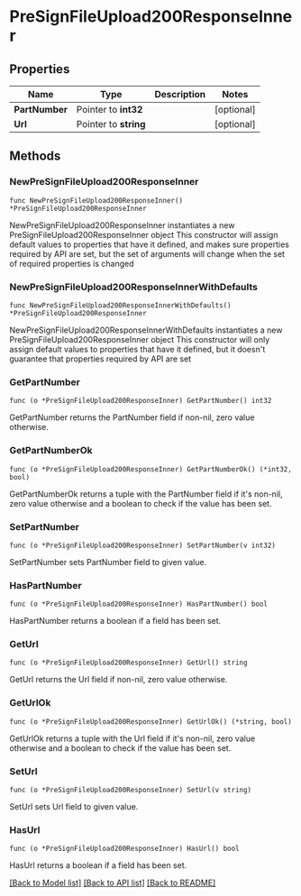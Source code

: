 # PreSignFileUpload200ResponseInner

## Properties

Name | Type | Description | Notes
------------ | ------------- | ------------- | -------------
**PartNumber** | Pointer to **int32** |  | [optional] 
**Url** | Pointer to **string** |  | [optional] 

## Methods

### NewPreSignFileUpload200ResponseInner

`func NewPreSignFileUpload200ResponseInner() *PreSignFileUpload200ResponseInner`

NewPreSignFileUpload200ResponseInner instantiates a new PreSignFileUpload200ResponseInner object
This constructor will assign default values to properties that have it defined,
and makes sure properties required by API are set, but the set of arguments
will change when the set of required properties is changed

### NewPreSignFileUpload200ResponseInnerWithDefaults

`func NewPreSignFileUpload200ResponseInnerWithDefaults() *PreSignFileUpload200ResponseInner`

NewPreSignFileUpload200ResponseInnerWithDefaults instantiates a new PreSignFileUpload200ResponseInner object
This constructor will only assign default values to properties that have it defined,
but it doesn't guarantee that properties required by API are set

### GetPartNumber

`func (o *PreSignFileUpload200ResponseInner) GetPartNumber() int32`

GetPartNumber returns the PartNumber field if non-nil, zero value otherwise.

### GetPartNumberOk

`func (o *PreSignFileUpload200ResponseInner) GetPartNumberOk() (*int32, bool)`

GetPartNumberOk returns a tuple with the PartNumber field if it's non-nil, zero value otherwise
and a boolean to check if the value has been set.

### SetPartNumber

`func (o *PreSignFileUpload200ResponseInner) SetPartNumber(v int32)`

SetPartNumber sets PartNumber field to given value.

### HasPartNumber

`func (o *PreSignFileUpload200ResponseInner) HasPartNumber() bool`

HasPartNumber returns a boolean if a field has been set.

### GetUrl

`func (o *PreSignFileUpload200ResponseInner) GetUrl() string`

GetUrl returns the Url field if non-nil, zero value otherwise.

### GetUrlOk

`func (o *PreSignFileUpload200ResponseInner) GetUrlOk() (*string, bool)`

GetUrlOk returns a tuple with the Url field if it's non-nil, zero value otherwise
and a boolean to check if the value has been set.

### SetUrl

`func (o *PreSignFileUpload200ResponseInner) SetUrl(v string)`

SetUrl sets Url field to given value.

### HasUrl

`func (o *PreSignFileUpload200ResponseInner) HasUrl() bool`

HasUrl returns a boolean if a field has been set.


[[Back to Model list]](../README.md#documentation-for-models) [[Back to API list]](../README.md#documentation-for-api-endpoints) [[Back to README]](../README.md)


